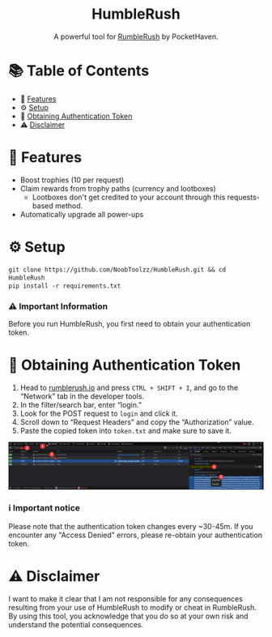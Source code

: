 <h1 align="center">HumbleRush</h1>
<p align="center">A powerful tool for <a href="https://rumblerush.io">RumbleRush</a> by PocketHaven.</p>

# 📚 Table of Contents

- 🌟 [Features](#features)
- ⚙️ [Setup](#setup)
- 🔑 [Obtaining Authentication Token](#obtaining-authentication-token)
- ⚠️ [Disclaimer](#disclaimer)

# 🌟 Features

- Boost trophies (10 per request)
- Claim rewards from trophy paths (currency and lootboxes)
  - Lootboxes don't get credited to your account through this requests-based method.
- Automatically upgrade all power-ups

# ⚙️ Setup

```plaintext
git clone https://github.com/NoobToolzz/HumbleRush.git && cd HumbleRush
pip install -r requirements.txt
```
### ⚠️ Important Information

Before you run HumbleRush, you first need to obtain your authentication token.

# 🔑 Obtaining Authentication Token

1. Head to [rumblerush.io](https://rumblerush.io) and press `CTRL + SHIFT + I`, and go to the “Network” tab in the developer tools.
2. In the filter/search bar, enter “login.”
3. Look for the POST request to `login` and click it.
4. Scroll down to “Request Headers” and copy the “Authorization” value.
5. Paste the copied token into `token.txt` and make sure to save it.

![Steps](data/attachments/steps.png)
### :information_source: Important notice

Please note that the authentication token changes every ~30-45m. If you encounter any "Access Denied" errors, please re-obtain your authentication token.


# ⚠️ Disclaimer

I want to make it clear that I am not responsible for any consequences resulting from your use of HumbleRush to modify or cheat in RumbleRush. By using this tool, you acknowledge that you do so at your own risk and understand the potential consequences.
